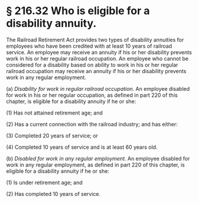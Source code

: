 # § 216.32   Who is eligible for a disability annuity.

The Railroad Retirement Act provides two types of disability annuities for employees who have been credited with at least 10 years of railroad service. An employee may receive an annuity if his or her disability prevents work in his or her regular railroad occupation. An employee who cannot be considered for a disability based on ability to work in his or her regular railroad occupation may receive an annuity if his or her disability prevents work in any regular employment.


(a) *Disability for work in regular railroad occupation.* An employee disabled for work in his or her regular occupation, as defined in part 220 of this chapter, is eligible for a disability annuity if he or she:


(1) Has not attained retirement age; and


(2) Has a current connection with the railroad industry; and has either:


(3) Completed 20 years of service; or


(4) Completed 10 years of service and is at least 60 years old.


(b) *Disabled for work in any regular employment.* An employee disabled for work in any regular employment, as defined in part 220 of this chapter, is eligible for a disability annuity if he or she:


(1) Is under retirement age; and


(2) Has completed 10 years of service.




